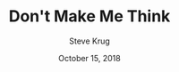 ---
date: October 15, 2018
title: Don't Make Me Think
author: Steve Krug
image: /static/img/books/dontmakemethink.png
link: http://sensible.com/dmmt.html
description: The book's premise is that a good software program or web site should let users accomplish their intended tasks as easily and directly as possible.
---